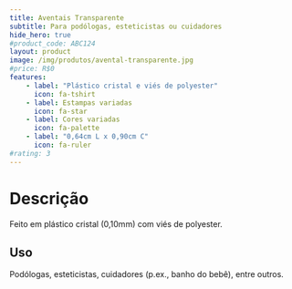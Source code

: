 ```yaml
---
title: Aventais Transparente
subtitle: Para podólogas, esteticistas ou cuidadores
hide_hero: true
#product_code: ABC124
layout: product
image: /img/produtos/avental-transparente.jpg
#price: R$0
features:
    - label: "Plástico cristal e viés de polyester"
      icon: fa-tshirt
    - label: Estampas variadas
      icon: fa-star
    - label: Cores variadas
      icon: fa-palette
    - label: "0,64cm L x 0,90cm C"
      icon: fa-ruler
#rating: 3
---
```

# Descrição
Feito em plástico cristal (0,10mm) com viés de polyester.

## Uso
Podólogas, esteticistas, cuidadores (p.ex., banho do bebê), entre outros.
